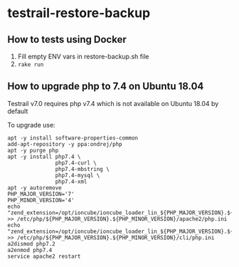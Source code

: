 # testrail-restore-backup

## How to tests using Docker

1. Fill empty ENV vars in restore-backup.sh file
2. `rake run`

## How to upgrade php to 7.4 on Ubuntu 18.04

Testrail v7.0 requires php v7.4 which is not available on Ubuntu 18.04 by default

To upgrade use:

```shell
apt -y install software-properties-common
add-apt-repository -y ppa:ondrej/php
apt -y purge php
apt -y install php7.4 \
               php7.4-curl \
               php7.4-mbstring \
               php7.4-mysql \
               php7.4-xml
apt -y autoremove
PHP_MAJOR_VERSION='7'
PHP_MINOR_VERSION='4'
echo "zend_extension=/opt/ioncube/ioncube_loader_lin_${PHP_MAJOR_VERSION}.${PHP_MINOR_VERSION}.so" >> /etc/php/${PHP_MAJOR_VERSION}.${PHP_MINOR_VERSION}/apache2/php.ini
echo "zend_extension=/opt/ioncube/ioncube_loader_lin_${PHP_MAJOR_VERSION}.${PHP_MINOR_VERSION}.so" >> /etc/php/${PHP_MAJOR_VERSION}.${PHP_MINOR_VERSION}/cli/php.ini
a2dismod php7.2
a2enmod php7.4
service apache2 restart
```
